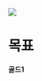<img src="https://onlinejudgeimages.s3-ap-northeast-1.amazonaws.com/images/boj-og.png" />

# 목표
**골드1**
